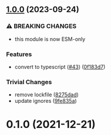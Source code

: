 ## [1.0.0](https://github.com/achingbrain/race-signal/compare/v0.1.0...v1.0.0) (2023-09-24)


### ⚠ BREAKING CHANGES

* this module is now ESM-only

### Features

* convert to typescript ([#43](https://github.com/achingbrain/race-signal/issues/43)) ([0f183d7](https://github.com/achingbrain/race-signal/commit/0f183d724c69473ab0fea7e4e265ac920087999c))


### Trivial Changes

* remove lockfile ([8275dad](https://github.com/achingbrain/race-signal/commit/8275dad1d5c626301e3ecdc979472b2d0f1aaac6))
* update ignores ([9fe835a](https://github.com/achingbrain/race-signal/commit/9fe835a8100c88b2ef6663cc7501f5c8f16c264b))

# 0.1.0 (2021-12-21)
